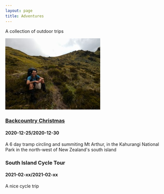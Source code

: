 ```yaml
---
layout: page
title: Adventures
---
```


<p>A collection of outdoor trips</p>

<img src="/images/adventures/backcountry-christmas/sitting_down_on_the_job-300x225.jpg" alt = 'some text'/>

<h3><a href="backcountry-christmas.html"> Backcountry Christmas</a></h3>
<h4>2020-12-25/2020-12-30</h4>
 <p>A 6 day tramp circling and summiting Mt Arthur, in the Kahurangi National Park in the north-west of New Zealand's south island</p>


<h3>South Island Cycle Tour</h3>
<h4>2021-02-xx/2021-02-xx</h4>
<p>A nice cycle trip</p>


